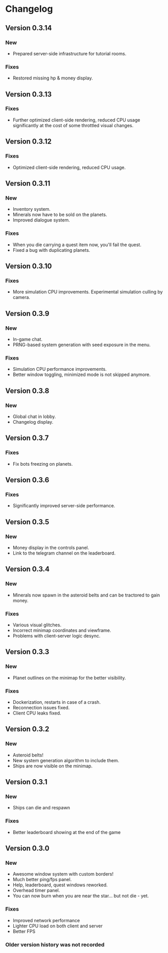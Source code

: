 # Changelog

## Version 0.3.14
### New
* Prepared server-side infrastructure for tutorial rooms.
### Fixes
* Restored missing hp & money display.

## Version 0.3.13
### Fixes
* Further optimized client-side rendering, reduced CPU usage significantly at the cost of some throttled visual changes.

## Version 0.3.12
### Fixes
* Optimized client-side rendering, reduced CPU usage.

## Version 0.3.11
### New
* Inventory system.
* Minerals now have to be sold on the planets.
* Improved dialogue system.
### Fixes
* When you die carrying a quest item now, you'll fail the quest.
* Fixed a bug with duplicating planets.

## Version 0.3.10
### Fixes
* More simulation CPU improvements. Experimental simulation culling by camera.

## Version 0.3.9
### New
* In-game chat.
* PRNG-based system generation with seed exposure in the menu.
### Fixes
* Simulation CPU performance improvements.
* Better window toggling, minimized mode is not skipped anymore.


## Version 0.3.8
### New
* Global chat in lobby.
* Changelog display.

## Version 0.3.7
### Fixes
* Fix bots freezing on planets.

## Version 0.3.6
### Fixes
* Significantly improved server-side performance.

## Version 0.3.5
### New
* Money display in the controls panel.
* Link to the telegram channel on the leaderboard.

## Version 0.3.4
### New
* Minerals now spawn in the asteroid belts and can be tractored to gain money.

### Fixes
* Various visual glitches.
* Incorrect minimap coordinates and viewframe.
* Problems with client-server logic desync.

## Version 0.3.3
### New
* Planet outlines on the minimap for the better visibility.

### Fixes
* Dockerization, restarts in case of a crash.
* Reconnection issues fixed.
* Client CPU leaks fixed.

## Version 0.3.2
### New
* Asteroid belts!
* New system generation algorithm to include them.
* Ships are now visible on the minimap.

## Version 0.3.1
### New
* Ships can die and respawn

### Fixes
* Better leaderboard showing at the end of the game

## Version 0.3.0
### New
* Awesome window system with custom borders!
* Much better ping/fps panel.
* Help, leaderboard, quest windows reworked.
* Overhead timer panel.
* You can now burn when you are near the star... but not die - yet.

### Fixes
* Improved network performance
* Lighter CPU load on both client and server
* Better FPS

### Older version history was not recorded
